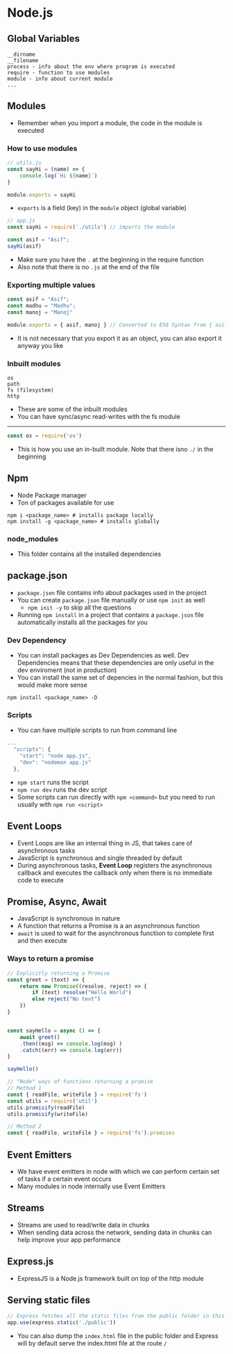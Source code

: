 # Node.js
## Global Variables
```
__dirname
__filename 
process - info about the env where program is executed
require - function to use modules
module - info about current module
...
```

## Modules
* Remember when you import a module, the code in the module is executed
### How to use modules
```js
// utils.js
const sayHi = (name) => {
    console.log(`Hi ${name}`)
}

module.exports = sayHi
```
* `exports` is a field (key) in the `module` object (global variable)
```js
// app.js
const sayHi = require('./utils') // imports the module

const asif = "Asif";
sayHi(asif)
```
* Make sure you have the `.` at the beginning in the require function
* Also note that there is no `.js` at the end of the file

### Exporting multiple values
```js
const asif = "Asif";
const madhu = "Madhu";
const manoj = "Manoj"

module.exports = { asif, manoj } // Converted to ES6 Syntax from { asif: asif, manoj: manoj }
```
* It is not necessary that you export it as an object, you can also export it anyway you like
### Inbuilt modules
```
os
path
fs (filesystem)
http
```
* These are some of the inbuilt modules
* You can have sync/async read-writes with the fs module
___
```js
const os = require('os')
```
* This is how you use an in-built module. Note that there isno `./` in the beginning

## Npm
* Node Package manager
* Ton of packages available for use
```
npm i <package_name> # installs package locally
npm install -g <package_name> # installs globally
```
### node_modules
* This folder contains all the installed dependencies
## package.json
* `package.json` file contains info about packages used in the project
* You can create `package.json` file manually or use `npm init` as well
    * `npm init -y` to skip all the questions
* Running `npm install` in a project that contains a `package.json` file automatically installs all the packages for you
### Dev Dependency
* You can install packages as Dev Dependencies as well. Dev Dependencies means that these dependencies are only useful in the dev enviroment (not in production)
* You can install the same set of depencies in the normal fashion, but this would make more sense
```
npm install <package_name> -D   
```
### Scripts
* You can have multiple scripts to run from command line
```js
...
  "scripts": {
    "start": "node app.js",
    "dev": "nodemon app.js"
  },
```
* `npm start` runs the script
* `npm run dev` runs the dev script
* Some scripts can run directly with `npm <command>` but you need to run usually with `npm run <script>`

## Event Loops
* Event Loops are like an internal thing in JS, that takes care of asynchronous tasks
* JavaScript is synchronous and single threaded by default
* During asynchronous tasks, **Event Loop** registers the asynchronous callback and executes the callback only when there is no immediate code to execute

## Promise, Async, Await
* JavaScript is synchronous in nature
* A function that returns a Promise is a an asynchronous function
* `await` is used to wait for the asynchronous functiion to complete first and then execute

### Ways to return a promise
```js
// Explicitly returning a Promise
const greet = (text) => {
    return new Promise((resolve, reject) => {
        if (text) resolve("Hello World")
        else reject("No text")
    })
}


const sayHello = async () => {
    await greet()
    .then((msg) => console.log(msg) )
    .catch((err) => console.log(err))
}

sayHello()
```
```js
// "Node" ways of functions returning a promise
// Method 1
const { readFile, writeFile } = require('fs')
const utils = require('util')
utils.promisify(readFile)
utils.promisify(writeFile)

// Method 2
const { readFile, writeFile } = require('fs').promises

```
## Event Emitters
* We have event emitters in node with which we can perform certain set of tasks if a certain event occurs
* Many modules in node internally use Event Emitters

## Streams
* Streams are used to read/write data in chunks
* When sending data across the network, sending data in chunks can help improve your app performance

## Express.js
* ExpressJS is a Node.js framework built on top of the http module

## Serving static files
```js
// Express fetches all the static files from the public folder in this case
app.use(express.static('./public'))
```
* You can also dump the `index.html` file in the public folder and Express will by default serve the index.html file at the route `/`